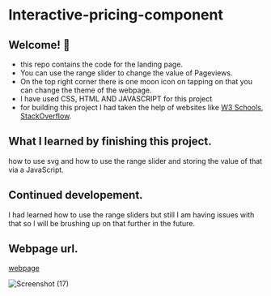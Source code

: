 # Interactive-pricing-component
## Welcome! 👋

- this repo contains the code for the landing page.
- You can use the range slider to change the value of Pageviews.
- On the top right corner there is one moon icon on tapping on that you can change the theme of the webpage.
- I have used CSS, HTML AND JAVASCRIPT for this project
- for building this project I had taken the help of websites like [W3 Schools](https://www.w3schools.com/default.asp), [StackOverflow](https://stackoverflow.com/).

## What I learned by finishing this project.
how to use svg and how to use the range slider and storing the value of that via a JavaScript.

## Continued developement.
I had learned how to use the range sliders but still I am having issues with that so I will be brushing up on that further in the future.
## Webpage url.
[webpage](https://boby900.github.io/Interactive-pricing-component/)


![Screenshot (17)](https://user-images.githubusercontent.com/111265239/209762011-71ca1f00-a395-486c-8d22-53829fe4a38a.png)

